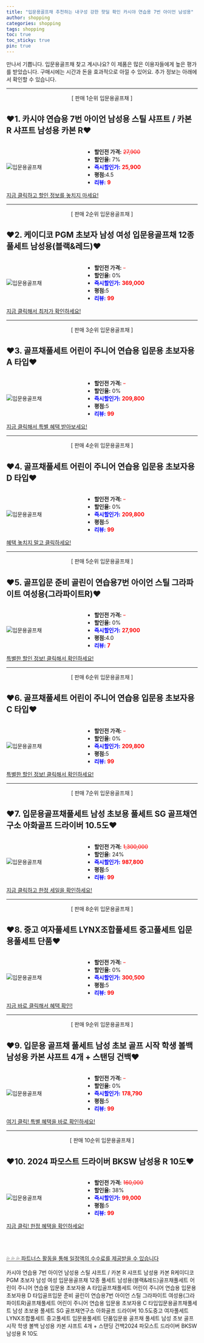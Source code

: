```yaml
---
title: "입문용골프채 추천하는 내구성 강한 핫딜 확인 카시야 연습용 7번 아이언 남성용"
author: shopping
categories: shopping
tags: shopping
toc: true
toc_sticky: true
pin: true
---
```

만나서 기쁩니다. 입문용골프채 찾고 계시나요? 이 제품은 많은 이용자들에게 높은 평가를 받았습니다. 구매시에는 시간과 돈을 효과적으로 아낄 수 있어요. 추가 정보는 아래에서 확인할 수 있습니다.

---
<p class="toplist" style="margin: 0 auto; display: block; width: fit-content;">[ 판매 1순위 입문용골프채 ]</p>

<h2><strong>❤️1. 카시야 연습용 7번 아이언 남성용 스틸 샤프트 / 카본 R 샤프트 남성용 카본 R❤️</strong></h2>

<div style="display: flex; align-items: center;">
    <div style="flex: 0.4;">
        <img src="https://thumbnail10.coupangcdn.com/thumbnails/remote/230x230ex/image/vendor_inventory/8d86/e9b694299ea26b726db32c3bcc0913d818df7fda2e43ffb64c57b8619462.jpg" alt="입문용골프채" style="max-width: 100%;">
    </div>
    <div style="flex: 0.6; margin-left: 10px;">
        <ul>
            <li><strong>할인전 가격:</strong> <del style="color: red;">27,900</del></li>
            <li><strong>할인율:</strong> 7%</li>
            <li><span style='color:blue'><strong>즉시할인가:</strong></span> <span style='color:red'><strong>25,900</strong></span></li>
            <li><strong>평점:</strong>4.5</li>
            <li><span style='color:blue'><strong>리뷰:</strong></span> <span style='color:red'><strong>9</strong></span></li>
        </ul>
    </div>
</div>
<div class="center">
    <a href="https://selin100587001.github.io?lptag=AF9450613&subid=githubio&pageKey=4564565868&traceid=V0-153&itemId=7881332674&vendorItemId=72865395404" class="myButton">
        지금 클릭하고 할인 정보를 놓치지 마세요!
    </a>
</div>


---
<p class="toplist" style="margin: 0 auto; display: block; width: fit-content;">[ 판매 2순위 입문용골프채 ]</p>

<h2><strong>❤️2. 케이디코 PGM 초보자 남성 여성 입문용골프채 12종 풀세트 남성용(블랙&레드)❤️</strong></h2>

<div style="display: flex; align-items: center;">
    <div style="flex: 0.4;">
        <img src="https://thumbnail6.coupangcdn.com/thumbnails/remote/230x230ex/image/vendor_inventory/425e/38bb4a840f42a40d107bca184b6afe94adaccae8daa654c8882f731b792e.png" alt="입문용골프채" style="max-width: 100%;">
    </div>
    <div style="flex: 0.6; margin-left: 10px;">
        <ul>
            <li><strong>할인전 가격:</strong> <del style="color: red;">-</del></li>
            <li><strong>할인율:</strong> 0%</li>
            <li><span style='color:blue'><strong>즉시할인가:</strong></span> <span style='color:red'><strong>369,000</strong></span></li>
            <li><strong>평점:</strong>5</li>
            <li><span style='color:blue'><strong>리뷰:</strong></span> <span style='color:red'><strong>99</strong></span></li>
        </ul>
    </div>
</div>
<div class="center">
    <a href="https://selin100587001.github.io?lptag=AF9450613&subid=githubio&pageKey=7902419092&traceid=V0-153&itemId=21660377452&vendorItemId=88711005652" class="myButton">
        지금 클릭해서 최저가 확인하세요!
    </a>
</div>


---
<p class="toplist" style="margin: 0 auto; display: block; width: fit-content;">[ 판매 3순위 입문용골프채 ]</p>

<h2><strong>❤️3. 골프채풀세트 어린이 주니어 연습용 입문용 초보자용 A 타입❤️</strong></h2>

<div style="display: flex; align-items: center;">
    <div style="flex: 0.4;">
        <img src="https://thumbnail8.coupangcdn.com/thumbnails/remote/230x230ex/image/vendor_inventory/fb8d/3411f0c20b409e28abf18fb1c8890333b1dc095fcf66b7bc43eee6685d9e.png" alt="입문용골프채" style="max-width: 100%;">
    </div>
    <div style="flex: 0.6; margin-left: 10px;">
        <ul>
            <li><strong>할인전 가격:</strong> <del style="color: red;">-</del></li>
            <li><strong>할인율:</strong> 0%</li>
            <li><span style='color:blue'><strong>즉시할인가:</strong></span> <span style='color:red'><strong>209,800</strong></span></li>
            <li><strong>평점:</strong>5</li>
            <li><span style='color:blue'><strong>리뷰:</strong></span> <span style='color:red'><strong>99</strong></span></li>
        </ul>
    </div>
</div>
<div class="center">
    <a href="https://selin100587001.github.io?lptag=AF9450613&subid=githubio&pageKey=7044388833&traceid=V0-153&itemId=17429951429&vendorItemId=84598994329" class="myButton">
        지금 클릭해서 특별 혜택 받아보세요!
    </a>
</div>


---
<p class="toplist" style="margin: 0 auto; display: block; width: fit-content;">[ 판매 4순위 입문용골프채 ]</p>

<h2><strong>❤️4. 골프채풀세트 어린이 주니어 연습용 입문용 초보자용 D 타입❤️</strong></h2>

<div style="display: flex; align-items: center;">
    <div style="flex: 0.4;">
        <img src="https://thumbnail6.coupangcdn.com/thumbnails/remote/230x230ex/image/vendor_inventory/25f9/81f6ceb2924050e8b349b3d0cc2ad17232b12914cbc642840aaa7b982346.png" alt="입문용골프채" style="max-width: 100%;">
    </div>
    <div style="flex: 0.6; margin-left: 10px;">
        <ul>
            <li><strong>할인전 가격:</strong> <del style="color: red;">-</del></li>
            <li><strong>할인율:</strong> 0%</li>
            <li><span style='color:blue'><strong>즉시할인가:</strong></span> <span style='color:red'><strong>209,800</strong></span></li>
            <li><strong>평점:</strong>5</li>
            <li><span style='color:blue'><strong>리뷰:</strong></span> <span style='color:red'><strong>99</strong></span></li>
        </ul>
    </div>
</div>
<div class="center">
    <a href="https://selin100587001.github.io?lptag=AF9450613&subid=githubio&pageKey=7044388833&traceid=V0-153&itemId=17429951426&vendorItemId=84598994310" class="myButton">
        혜택 놓치지 말고 클릭하세요!
    </a>
</div>


---
<p class="toplist" style="margin: 0 auto; display: block; width: fit-content;">[ 판매 5순위 입문용골프채 ]</p>

<h2><strong>❤️5. 골프입문 준비 골린이 연습용7번 아이언 스틸 그라파이트 여성용(그라파이트R)❤️</strong></h2>

<div style="display: flex; align-items: center;">
    <div style="flex: 0.4;">
        <img src="https://thumbnail8.coupangcdn.com/thumbnails/remote/230x230ex/image/vendor_inventory/78fe/d178b2b425f1b4efbc807cc68ca348221f5d3c77e24ba36fdd29ef78e3cf.png" alt="입문용골프채" style="max-width: 100%;">
    </div>
    <div style="flex: 0.6; margin-left: 10px;">
        <ul>
            <li><strong>할인전 가격:</strong> <del style="color: red;">-</del></li>
            <li><strong>할인율:</strong> 0%</li>
            <li><span style='color:blue'><strong>즉시할인가:</strong></span> <span style='color:red'><strong>27,900</strong></span></li>
            <li><strong>평점:</strong>4.0</li>
            <li><span style='color:blue'><strong>리뷰:</strong></span> <span style='color:red'><strong>7</strong></span></li>
        </ul>
    </div>
</div>
<div class="center">
    <a href="https://selin100587001.github.io?lptag=AF9450613&subid=githubio&pageKey=6299555450&traceid=V0-153&itemId=13018573471&vendorItemId=84594964475" class="myButton">
        특별한 할인 정보! 클릭해서 확인하세요!
    </a>
</div>


---
<p class="toplist" style="margin: 0 auto; display: block; width: fit-content;">[ 판매 6순위 입문용골프채 ]</p>

<h2><strong>❤️6. 골프채풀세트 어린이 주니어 연습용 입문용 초보자용 C 타입❤️</strong></h2>

<div style="display: flex; align-items: center;">
    <div style="flex: 0.4;">
        <img src="https://thumbnail7.coupangcdn.com/thumbnails/remote/230x230ex/image/vendor_inventory/b5eb/df52a745297713cf78d027514f9a4b03bc0e4c68eb0e201e66dba092f78c.png" alt="입문용골프채" style="max-width: 100%;">
    </div>
    <div style="flex: 0.6; margin-left: 10px;">
        <ul>
            <li><strong>할인전 가격:</strong> <del style="color: red;">-</del></li>
            <li><strong>할인율:</strong> 0%</li>
            <li><span style='color:blue'><strong>즉시할인가:</strong></span> <span style='color:red'><strong>209,800</strong></span></li>
            <li><strong>평점:</strong>5</li>
            <li><span style='color:blue'><strong>리뷰:</strong></span> <span style='color:red'><strong>99</strong></span></li>
        </ul>
    </div>
</div>
<div class="center">
    <a href="https://selin100587001.github.io?lptag=AF9450613&subid=githubio&pageKey=7044388833&traceid=V0-153&itemId=17429951427&vendorItemId=84598994318" class="myButton">
        특별한 할인 정보! 클릭해서 확인하세요!
    </a>
</div>


---
<p class="toplist" style="margin: 0 auto; display: block; width: fit-content;">[ 판매 7순위 입문용골프채 ]</p>

<h2><strong>❤️7. 입문용골프채풀세트 남성 초보용 풀세트 SG 골프채연구소 아화골프 드라이버 10.5도❤️</strong></h2>

<div style="display: flex; align-items: center;">
    <div style="flex: 0.4;">
        <img src="https://thumbnail7.coupangcdn.com/thumbnails/remote/230x230ex/image/vendor_inventory/e916/76c1f1a03c6e9ac778cd79494edebe66823d969647ea902b144e0b35895b.jpg" alt="입문용골프채" style="max-width: 100%;">
    </div>
    <div style="flex: 0.6; margin-left: 10px;">
        <ul>
            <li><strong>할인전 가격:</strong> <del style="color: red;">1,300,000</del></li>
            <li><strong>할인율:</strong> 24%</li>
            <li><span style='color:blue'><strong>즉시할인가:</strong></span> <span style='color:red'><strong>987,800</strong></span></li>
            <li><strong>평점:</strong>5</li>
            <li><span style='color:blue'><strong>리뷰:</strong></span> <span style='color:red'><strong>99</strong></span></li>
        </ul>
    </div>
</div>
<div class="center">
    <a href="https://selin100587001.github.io?lptag=AF9450613&subid=githubio&pageKey=1863018874&traceid=V0-153&itemId=3166828378&vendorItemId=71154362569" class="myButton">
        지금 클릭하고 한정 세일을 확인하세요!
    </a>
</div>


---
<p class="toplist" style="margin: 0 auto; display: block; width: fit-content;">[ 판매 8순위 입문용골프채 ]</p>

<h2><strong>❤️8. 중고 여자풀세트 LYNX조합풀세트 중고풀세트 입문용풀세트 단품❤️</strong></h2>

<div style="display: flex; align-items: center;">
    <div style="flex: 0.4;">
        <img src="https://thumbnail6.coupangcdn.com/thumbnails/remote/230x230ex/image/vendor_inventory/b488/dae90587b752f12aeabc434bba3f81e02dfbcda49e511d0719664f83690e.jpg" alt="입문용골프채" style="max-width: 100%;">
    </div>
    <div style="flex: 0.6; margin-left: 10px;">
        <ul>
            <li><strong>할인전 가격:</strong> <del style="color: red;">-</del></li>
            <li><strong>할인율:</strong> 0%</li>
            <li><span style='color:blue'><strong>즉시할인가:</strong></span> <span style='color:red'><strong>300,500</strong></span></li>
            <li><strong>평점:</strong>5</li>
            <li><span style='color:blue'><strong>리뷰:</strong></span> <span style='color:red'><strong>99</strong></span></li>
        </ul>
    </div>
</div>
<div class="center">
    <a href="https://selin100587001.github.io?lptag=AF9450613&subid=githubio&pageKey=7580469635&traceid=V0-153&itemId=20009879862&vendorItemId=87106843810" class="myButton">
        지금 바로 클릭해서 혜택 확인!
    </a>
</div>


---
<p class="toplist" style="margin: 0 auto; display: block; width: fit-content;">[ 판매 9순위 입문용골프채 ]</p>

<h2><strong>❤️9. 입문용 골프채 풀세트 남성 초보 골프 시작 학생 볼백 남성용 카본 샤프트 4개 + 스탠딩 건백❤️</strong></h2>

<div style="display: flex; align-items: center;">
    <div style="flex: 0.4;">
        <img src="https://thumbnail7.coupangcdn.com/thumbnails/remote/230x230ex/image/vendor_inventory/b5c1/bd17cfbd647e013fa23f05ccab52a5f8d24a5a1251dc14b42a5f48ca8a84.png" alt="입문용골프채" style="max-width: 100%;">
    </div>
    <div style="flex: 0.6; margin-left: 10px;">
        <ul>
            <li><strong>할인전 가격:</strong> <del style="color: red;">-</del></li>
            <li><strong>할인율:</strong> 0%</li>
            <li><span style='color:blue'><strong>즉시할인가:</strong></span> <span style='color:red'><strong>178,790</strong></span></li>
            <li><strong>평점:</strong>5</li>
            <li><span style='color:blue'><strong>리뷰:</strong></span> <span style='color:red'><strong>99</strong></span></li>
        </ul>
    </div>
</div>
<div class="center">
    <a href="https://selin100587001.github.io?lptag=AF9450613&subid=githubio&pageKey=7153314316&traceid=V0-153&itemId=17988507969&vendorItemId=85145148836" class="myButton">
        여기 클릭! 특별 혜택을 바로 확인하세요!
    </a>
</div>


---
<p class="toplist" style="margin: 0 auto; display: block; width: fit-content;">[ 판매 10순위 입문용골프채 ]</p>

<h2><strong>❤️10. 2024 파모스트 드라이버 BKSW 남성용 R 10도❤️</strong></h2>

<div style="display: flex; align-items: center;">
    <div style="flex: 0.4;">
        <img src="https://thumbnail9.coupangcdn.com/thumbnails/remote/230x230ex/image/vendor_inventory/bb3e/7baa0c706232343684bfa05700aa8f7e1a1551772c59910c198f63a57069.jpg" alt="입문용골프채" style="max-width: 100%;">
    </div>
    <div style="flex: 0.6; margin-left: 10px;">
        <ul>
            <li><strong>할인전 가격:</strong> <del style="color: red;">160,000</del></li>
            <li><strong>할인율:</strong> 38%</li>
            <li><span style='color:blue'><strong>즉시할인가:</strong></span> <span style='color:red'><strong>99,000</strong></span></li>
            <li><strong>평점:</strong>5</li>
            <li><span style='color:blue'><strong>리뷰:</strong></span> <span style='color:red'><strong>99</strong></span></li>
        </ul>
    </div>
</div>
<div class="center">
    <a href="https://selin100587001.github.io?lptag=AF9450613&subid=githubio&pageKey=8208920278&traceid=V0-153&itemId=23556109089&vendorItemId=90634216650" class="myButton">
        지금 클릭! 한정 혜택을 확인하세요!
    </a>
</div>

<br><br><br>[💦 💦 💦 파트너스 활동을 통해 일정액의 수수료를 제공받을 수 있습니다](https://link.coupang.com/a/bcpT2c)<br><br>카시야 연습용 7번 아이언 남성용 스틸 샤프트 / 카본 R 샤프트 남성용 카본 R케이디코 PGM 초보자 남성 여성 입문용골프채 12종 풀세트 남성용(블랙&레드)골프채풀세트 어린이 주니어 연습용 입문용 초보자용 A 타입골프채풀세트 어린이 주니어 연습용 입문용 초보자용 D 타입골프입문 준비 골린이 연습용7번 아이언 스틸 그라파이트 여성용(그라파이트R)골프채풀세트 어린이 주니어 연습용 입문용 초보자용 C 타입입문용골프채풀세트 남성 초보용 풀세트 SG 골프채연구소 아화골프 드라이버 10.5도중고 여자풀세트 LYNX조합풀세트 중고풀세트 입문용풀세트 단품입문용 골프채 풀세트 남성 초보 골프 시작 학생 볼백 남성용 카본 샤프트 4개 + 스탠딩 건백2024 파모스트 드라이버 BKSW 남성용 R 10도